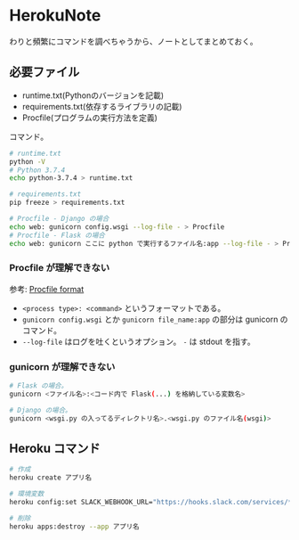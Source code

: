 HerokuNote
===

わりと頻繁にコマンドを調べちゃうから、ノートとしてまとめておく。

## 必要ファイル

- runtime.txt(Pythonのバージョンを記載)
- requirements.txt(依存するライブラリの記載)
- Procfile(プログラムの実行方法を定義)

コマンド。

```bash
# runtime.txt
python -V
# Python 3.7.4
echo python-3.7.4 > runtime.txt

# requirements.txt
pip freeze > requirements.txt

# Procfile - Django の場合
echo web: gunicorn config.wsgi --log-file - > Procfile
# Procfile - Flask の場合
echo web: gunicorn ここに python で実行するファイル名:app --log-file - > Procfile
```

### Procfile が理解できない

参考: [Procfile format](https://devcenter.heroku.com/articles/procfile#procfile-format)

- `<process type>: <command>` というフォーマットである。
- `gunicorn config.wsgi` とか `gunicorn file_name:app` の部分は gunicorn のコマンド。
- `--log-file` はログを吐くというオプション。 `-` は stdout を指す。

### gunicorn が理解できない

```bash
# Flask の場合。
gunicorn <ファイル名>:<コード内で Flask(...) を格納している変数名>

# Django の場合。
gunicorn <wsgi.py の入ってるディレクトリ名>.<wsgi.py のファイル名(wsgi)>
```

## Heroku コマンド

```bash
# 作成
heroku create アプリ名

# 環境変数
heroku config:set SLACK_WEBHOOK_URL="https://hooks.slack.com/services/***"

# 削除
heroku apps:destroy --app アプリ名
```

